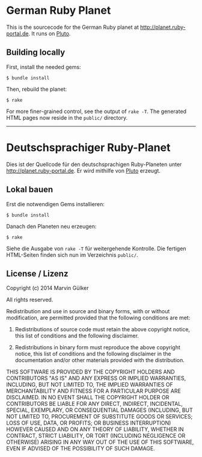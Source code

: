 German Ruby Planet
==================

This is the sourcecode for the German Ruby planet at
http://planet.ruby-portal.de. It runs on
[Pluto](https://github.com/feedreader/pluto).

Building locally
----------------

First, install the needed gems:

~~~~~~~~~~~~~
$ bundle install
~~~~~~~~~~~~~

Then, rebuild the planet:

~~~~~~~~~~~~~~~~
$ rake
~~~~~~~~~~~~~~~~

For more finer-grained control, see the output of `rake -T`. The
generated HTML pages now reside in the `public/` directory.

------------------------------

Deutschsprachiger Ruby-Planet
=============================

Dies ist der Quellcode für den deutschsprachigen Ruby-Planeten unter
http://planet.ruby-portal.de. Er wird mithilfe von
[Pluto](https://github.com/feedreader/pluto) erzeugt.

Lokal bauen
-----------

Erst die notwendigen Gems installieren:

~~~~~~~~~~~~~~~
$ bundle install
~~~~~~~~~~~~~~~

Danach den Planeten neu erzeugen:

~~~~~~~~~~~~~~
$ rake
~~~~~~~~~~~~~~

Siehe die Ausgabe von `rake -T` für weitergehende Kontrolle. Die
fertigen HTML-Seiten finden sich nun im Verzeichnis `public/`.

License / Lizenz
----------------

Copyright (c) 2014 Marvin Gülker

All rights reserved.

Redistribution and use in source and binary forms, with or without
modification, are permitted provided that the following conditions are
met:

1. Redistributions of source code must retain the above copyright
notice, this list of conditions and the following disclaimer.

2. Redistributions in binary form must reproduce the above copyright
notice, this list of conditions and the following disclaimer in the
documentation and/or other materials provided with the distribution.

THIS SOFTWARE IS PROVIDED BY THE COPYRIGHT HOLDERS AND CONTRIBUTORS
"AS IS" AND ANY EXPRESS OR IMPLIED WARRANTIES, INCLUDING, BUT NOT
LIMITED TO, THE IMPLIED WARRANTIES OF MERCHANTABILITY AND FITNESS FOR
A PARTICULAR PURPOSE ARE DISCLAIMED. IN NO EVENT SHALL THE COPYRIGHT
HOLDER OR CONTRIBUTORS BE LIABLE FOR ANY DIRECT, INDIRECT, INCIDENTAL,
SPECIAL, EXEMPLARY, OR CONSEQUENTIAL DAMAGES (INCLUDING, BUT NOT
LIMITED TO, PROCUREMENT OF SUBSTITUTE GOODS OR SERVICES; LOSS OF USE,
DATA, OR PROFITS; OR BUSINESS INTERRUPTION) HOWEVER CAUSED AND ON ANY
THEORY OF LIABILITY, WHETHER IN CONTRACT, STRICT LIABILITY, OR TORT
(INCLUDING NEGLIGENCE OR OTHERWISE) ARISING IN ANY WAY OUT OF THE USE
OF THIS SOFTWARE, EVEN IF ADVISED OF THE POSSIBILITY OF SUCH DAMAGE.
